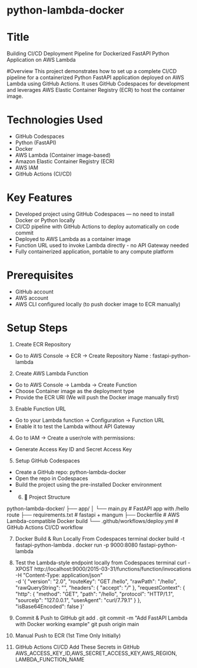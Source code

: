 # python-lambda-docker

# Title 
Building CI/CD Deployment Pipeline for Dockerized FastAPI Python Application on AWS Lambda

#Overview
This project demonstrates how to set up a complete CI/CD pipeline for a containerized Python FastAPI application deployed on AWS Lambda using GitHub Actions. It uses GitHub Codespaces for development and leverages AWS Elastic Container Registry (ECR) to host the container image.

# Technologies Used

- GitHub Codespaces
- Python (FastAPI)
- Docker
- AWS Lambda (Container image-based)
- Amazon Elastic Container Registry (ECR)
- AWS IAM
- GitHub Actions (CI/CD)

# Key Features
- Developed project using GitHub Codespaces — no need to install Docker or Python locally
- CI/CD pipeline with GitHub Actions to deploy automatically on code commit
- Deployed to AWS Lambda as a container image
- Function URL used to invoke Lambda directly -  no API Gateway needed
- Fully containerized application, portable to any compute platform

# Prerequisites
- GitHub account
- AWS account
- AWS CLI configured locally (to push docker image to ECR manually)

# Setup Steps
1. Create ECR Repository
 - Go to AWS Console → ECR → Create Repository
   Name : fastapi-python-lambda
2. Create AWS Lambda Function
 - Go to AWS Console → Lambda → Create Function
 - Choose Container image as the deployment type
 - Provide the ECR URI (We will push the Docker image manually first)
3. Enable Function URL
 - Go to your Lambda function → Configuration → Function URL
 -  Enable it to test the Lambda without API Gateway
4. Go to IAM → Create a user/role with permissions:
    
 - Generate Access Key ID and Secret Access Key
5. Setup GitHub Codespaces
 - Create a GitHub repo: python-lambda-docker
 - Open the repo in Codespaces
 - Build the project using the pre-installed Docker environment
 - 6. 🧱 Project Structure

python-lambda-docker/
├── app/
│   └── main.py         # FastAPI app with /hello route
├── requirements.txt    # fastapi + mangum
├── Dockerfile          # AWS Lambda-compatible Docker build
└── .github/workflows/deploy.yml # GitHub Actions CI/CD workflow

7. Docker Build & Run Locally
   From Codespaces terminal
   docker build -t fastapi-python-lambda .
   docker run -p 9000:8080 fastapi-python-lambda
8. Test the Lambda-style endpoint locally from Codespaces terminal
 curl -XPOST http://localhost:9000/2015-03-31/functions/function/invocations \
  -H "Content-Type: application/json" \
  -d '{
        "version": "2.0",
        "routeKey": "GET /hello",
        "rawPath": "/hello",
        "rawQueryString": "",
        "headers": { "accept": "*/*" },
        "requestContext": {
            "http": {
                "method": "GET",
                "path": "/hello",
                "protocol": "HTTP/1.1",
                "sourceIp": "127.0.0.1",
                "userAgent": "curl/7.79.1"
            }
        },
        "isBase64Encoded": false
      }'

9. Commit & Push to GitHub
  git add .
  git commit -m "Add FastAPI Lambda with Docker working example"
  git push origin main
10. Manual Push to ECR (1st Time Only Initially)
    
11. GitHub Actions CI/CD
    Add These Secrets in GitHub AWS_ACCESS_KEY_ID,AWS_SECRET_ACCESS_KEY,AWS_REGION, LAMBDA_FUNCTION_NAME



